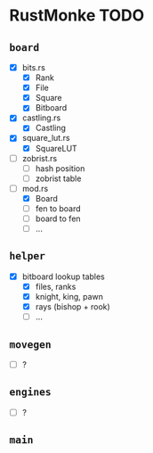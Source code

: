 # RustMonke TODO

## `board`

- [x] bits.rs
  - [x] Rank
  - [x] File
  - [x] Square
  - [x] Bitboard
- [x] castling.rs
  - [x] Castling
- [x] square_lut.rs
  - [x] SquareLUT
- [ ] zobrist.rs
  - [ ] hash position
  - [ ] zobrist table
- [ ] mod.rs
  - [x] Board
  - [ ] fen to board
  - [ ] board to fen
  - [ ] ...

## `helper`

- [x] bitboard lookup tables
  - [x] files, ranks
  - [x] knight, king, pawn
  - [x] rays (bishop + rook)
  - [ ] ...

## `movegen`

- [ ] ?

## `engines`

- [ ] ?

## `main`
